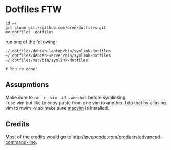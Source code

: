 Dotfiles FTW
============

    cd ~/
    git clone git://github.com/oren/dotfiles.git
    mv dotfiles .dotfiles

run one of the following:

    ~/.dotfiles/debian-laptop/bin/symlink-dotfiles
    ~/.dotfiles/debian-server/bin/symlink-dotfiles
    ~/.dotfiles/mac/bin/symlink-dotfiles

    # You're done!

Assupmtions
-----------

Make sure to `rm -r .vim .i3 .weechat` before symlinking.  
I use vim but like to capy paste from one vim to another. I do that by aliasing vim to mvim -v so make sure [macvim](http://code.google.com/p/macvim/) is installed.

Credits
-------

Most of the credits would go to http://peepcode.com/products/advanced-command-line. 
